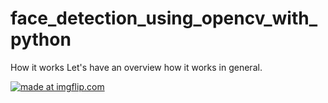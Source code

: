 # face_detection_using_opencv_with_python




How it works
Let's have an overview how it works in general.

<a href="https://imgflip.com/gif/3k4yh4"><img src="https://i.imgflip.com/3k4yh4.gif" title="made at imgflip.com"/></a>
